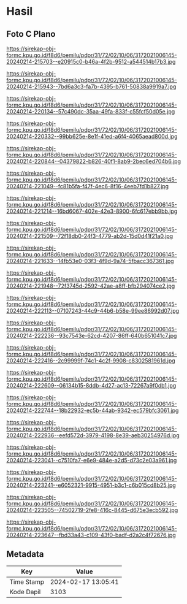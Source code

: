 # Hasil

## Foto C Plano

https://sirekap-obj-formc.kpu.go.id/f8d6/pemilu/pdpr/31/72/02/10/06/3172021006145-20240214-215703--e20915c0-b46a-4f2b-9512-a544514b17b3.jpg

https://sirekap-obj-formc.kpu.go.id/f8d6/pemilu/pdpr/31/72/02/10/06/3172021006145-20240214-215943--7bd6a3c3-fa7b-4395-b761-50838a9919a7.jpg

https://sirekap-obj-formc.kpu.go.id/f8d6/pemilu/pdpr/31/72/02/10/06/3172021006145-20240214-220134--57c490dc-35aa-49fa-833f-c55fcf50d05e.jpg

https://sirekap-obj-formc.kpu.go.id/f8d6/pemilu/pdpr/31/72/02/10/06/3172021006145-20240214-220332--99bb625e-8e1f-41ed-a6f4-4065aead800d.jpg

https://sirekap-obj-formc.kpu.go.id/f8d6/pemilu/pdpr/31/72/02/10/06/3172021006145-20240214-220844--04379822-b826-40f1-8ab9-2bec6ed704b6.jpg

https://sirekap-obj-formc.kpu.go.id/f8d6/pemilu/pdpr/31/72/02/10/06/3172021006145-20240214-221049--fc81b5fa-f47f-4ec6-8f16-4eeb7fd1b827.jpg

https://sirekap-obj-formc.kpu.go.id/f8d6/pemilu/pdpr/31/72/02/10/06/3172021006145-20240214-221214--16bd6067-402e-42e3-8900-6fc617ebb9bb.jpg

https://sirekap-obj-formc.kpu.go.id/f8d6/pemilu/pdpr/31/72/02/10/06/3172021006145-20240214-221509--72f18db0-24f3-4779-ab2d-15d0d41f21a0.jpg

https://sirekap-obj-formc.kpu.go.id/f8d6/pemilu/pdpr/31/72/02/10/06/3172021006145-20240214-221633--14fb53e0-03f3-4f9d-9a74-5fbacc367361.jpg

https://sirekap-obj-formc.kpu.go.id/f8d6/pemilu/pdpr/31/72/02/10/06/3172021006145-20240214-221948--72f3745d-2592-42ae-a8ff-bfb294074ce2.jpg

https://sirekap-obj-formc.kpu.go.id/f8d6/pemilu/pdpr/31/72/02/10/06/3172021006145-20240214-222113--07107243-44c9-44b6-b58e-99ee86992d07.jpg

https://sirekap-obj-formc.kpu.go.id/f8d6/pemilu/pdpr/31/72/02/10/06/3172021006145-20240214-222236--93c7543e-62cd-4207-86ff-640b651041c7.jpg

https://sirekap-obj-formc.kpu.go.id/f8d6/pemilu/pdpr/31/72/02/10/06/3172021006145-20240214-222416--2c99999f-74c1-4c2f-9908-c8302581961d.jpg

https://sirekap-obj-formc.kpu.go.id/f8d6/pemilu/pdpr/31/72/02/10/06/3172021006145-20240214-222609--06134b15-8ddb-4d27-ac13-72267a9f0db1.jpg

https://sirekap-obj-formc.kpu.go.id/f8d6/pemilu/pdpr/31/72/02/10/06/3172021006145-20240214-222744--18b22932-ec5b-44ab-9342-ec579bfc3061.jpg

https://sirekap-obj-formc.kpu.go.id/f8d6/pemilu/pdpr/31/72/02/10/06/3172021006145-20240214-222936--eefd572d-3979-4198-8e39-aeb30254976d.jpg

https://sirekap-obj-formc.kpu.go.id/f8d6/pemilu/pdpr/31/72/02/10/06/3172021006145-20240214-223041--c7510fa7-e6e9-484e-a2d5-d73c2e03a961.jpg

https://sirekap-obj-formc.kpu.go.id/f8d6/pemilu/pdpr/31/72/02/10/06/3172021006145-20240214-223241--e6052321-9915-4951-b3c1-c6b015cd8b25.jpg

https://sirekap-obj-formc.kpu.go.id/f8d6/pemilu/pdpr/31/72/02/10/06/3172021006145-20240214-223505--74502719-2fe8-416c-8445-d675e3ecb592.jpg

https://sirekap-obj-formc.kpu.go.id/f8d6/pemilu/pdpr/31/72/02/10/06/3172021006145-20240214-223647--fbd33a43-c109-43f0-badf-d2a2c4f72676.jpg


## Metadata

| Key        | Value               |
| ---------- | ------------------- |
| Time Stamp | 2024-02-17 13:05:41 |
| Kode Dapil | 3103                |



